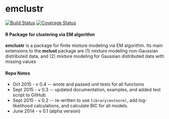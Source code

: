 emclustr
========

[![Build Status](https://travis-ci.org/alexWhitworth/emclustr.svg?branch=master)](https://travis-ci.org/alexWhitworth/emclustr.svg?branch=master)
[![Coverage Status](https://coveralls.io/repos/github/alexWhitworth/emclustr/badge.svg?branch=master)](https://coveralls.io/github/alexWhitworth/emclustr?branch=master)

#### R Package for clustering via EM algorithm
**emclustr** is a package for finite mixture modeling via EM algorithm. Its main extensions to the **mclust** package are (1) mixture modeling non-Gaussian distributed data, and (2) mixture modeling for Gaussian distributed data with missing values

#### Repo Notes
- Oct 2015 - v 0.4 -- wrote and passed unit tests for all functions
- Sept 2015 - v 0.3 -- updated documentation, examples, and added test script to GitHub.
- Sept 2015 - v 0.2 -- re-written to use `library(mvtnorm)`, add log-likelihood calculations, and calculate BIC for all models.
- June 2014 - v 0.1 (alpha version)
